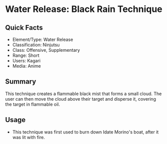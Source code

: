 # Water Release: Black Rain Technique

## Quick Facts
- Element/Type: Water Release
- Classification: Ninjutsu
- Class: Offensive, Supplementary
- Range: Short
- Users: Kagari
- Media: Anime

## Summary
This technique creates a flammable black mist that forms a small cloud. The user can then move the cloud above their target and disperse it, covering the target in flammable oil.

## Usage
- This technique was first used to burn down Idate Morino's boat, after it was lit with fire.
